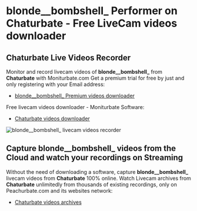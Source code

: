 # blonde__bombshell_ Performer on Chaturbate - Free LiveCam videos downloader

## Chaturbate Live Videos Recorder

Monitor and record livecam videos of **blonde__bombshell_** from **Chaturbate** with Moniturbate.com
Get a premium trial for free by just and only registering with your Email address:
* [blonde__bombshell_ Premium videos downloader](https://moniturbate.com/request-demo-licence-key.html)

Free livecam videos downloader - Moniturbate Software:
* [Chaturbate videos downloader](https://moniturbate.com/moniturbate-download-software.html)

![blonde__bombshell_ livecam videos recorder](https://peachurnet.com/templates/moniturbate-software.png)


## Capture blonde__bombshell_ videos from the Cloud and watch your recordings on Streaming

Without the need of downloading a software, capture **blonde__bombshell_** livecam videos from **Chaturbate** 100% online.
Watch Livecam archives from **Chaturbate** unlimitedly from thousands of existing recordings, only on Peachurbate.com and its websites network:
* [Chaturbate videos archives](https://peachurnet.com/)